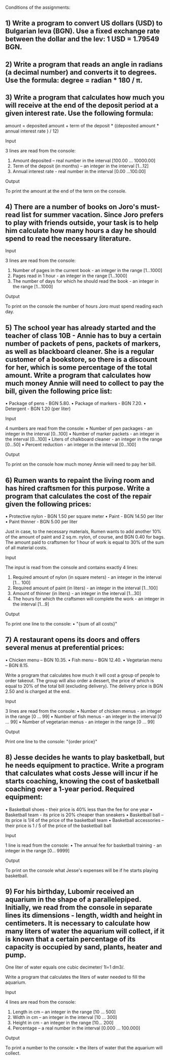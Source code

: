 Conditions of the assignments:

## 1) Write a program to convert US dollars (USD) to Bulgarian leva (BGN). Use a fixed exchange rate between the dollar and the lev: 1 USD = 1.79549 BGN.

## 2) Write a program that reads an angle in radians (a decimal number) and converts it to degrees. Use the formula: degree = radian * 180 / π.

## 3) Write a program that calculates how much you will receive at the end of the deposit period at a given interest rate. Use the following formula:
amount = deposited amount + term of the deposit * ((deposited amount * annual interest rate ) / 12)

Input

3 lines are read from the console:
1. Amount deposited – real number in the interval [100.00 … 10000.00]
2. Term of the deposit (in months) – an integer in the interval [1…12]
3. Annual interest rate - real number in the interval [0.00 …100.00]

Output

To print the amount at the end of the term on the console.

## 4) There are a number of books on Joro's must-read list for summer vacation. Since Joro prefers to play with friends outside, your task is to help him calculate how many hours a day he should spend to read the necessary literature.

Input

3 lines are read from the console:
1. Number of pages in the current book - an integer in the range [1…1000]
2. Pages read in 1 hour - an integer in the range [1…1000]
3. The number of days for which he should read the book - an integer in the range [1…1000]

Output

To print on the console the number of hours Joro must spend reading each day.

## 5) The school year has already started and the teacher of class 10B - Annie has to buy a certain number of packets of pens, packets of markers, as well as blackboard cleaner. She is a regular customer of a bookstore, so there is a discount for her, which is some percentage of the total amount. Write a program that calculates how much money Annie will need to collect to pay the bill, given the following price list:

• Package of pens - BGN 5.80.
• Package of markers - BGN 7.20.
• Detergent - BGN 1.20 (per liter)

Input

4 numbers are read from the console:
• Number of pen packages - an integer in the interval [0...100]
• Number of marker packets - an integer in the interval [0...100]
• Liters of chalkboard cleaner - an integer in the range [0…50]
• Percent reduction - an integer in the interval [0...100]

Output

To print on the console how much money Annie will need to pay her bill.

## 6) Rumen wants to repaint the living room and has hired craftsmen for this purpose. Write a program that calculates the cost of the repair given the following prices:

• Protective nylon - BGN 1.50 per square meter
• Paint - BGN 14.50 per liter
• Paint thinner - BGN 5.00 per liter

Just in case, to the necessary materials, Rumen wants to add another 10% of the amount of paint and 2 sq.m. nylon, of course, and BGN 0.40 for bags. The amount paid to craftsmen for 1 hour of work is equal to 30% of the sum of all material costs.

Input

The input is read from the console and contains exactly 4 lines:
1. Required amount of nylon (in square meters) - an integer in the interval [1... 100]
2. Required amount of paint (in liters) - an integer in the interval [1…100]
3. Amount of thinner (in liters) - an integer in the interval [1…30]
4. The hours for which the craftsmen will complete the work - an integer in the interval [1…9]

Output

To print one line to the console:
• "{sum of all costs}"

## 7) A restaurant opens its doors and offers several menus at preferential prices:

• Chicken menu – BGN 10.35.
• Fish menu – BGN 12.40.
• Vegetarian menu – BGN 8.15.

Write a program that calculates how much it will cost a group of people to order takeout.
The group will also order a dessert, the price of which is equal to 20% of the total bill (excluding delivery).
The delivery price is BGN 2.50 and is charged at the end.

Input

3 lines are read from the console:
• Number of chicken menus - an integer in the range [0 … 99]
• Number of fish menus - an integer in the interval [0 … 99]
• Number of vegetarian menus - an integer in the range [0 … 99]

Output

Print one line to the console: "{order price}"

## 8) Jesse decides he wants to play basketball, but he needs equipment to practice. Write a program that calculates what costs Jesse will incur if he starts coaching, knowing the cost of basketball coaching over a 1-year period. Required equipment:

• Basketball shoes - their price is 40% less than the fee for one year
• Basketball team - its price is 20% cheaper than sneakers
• Basketball ball – its price is 1/4 of the price of the basketball team
• Basketball accessories – their price is 1 / 5 of the price of the basketball ball

Input

1 line is read from the console:
• The annual fee for basketball training - an integer in the range [0… 9999]

Output

To print on the console what Jesse's expenses will be if he starts playing basketball.

## 9) For his birthday, Lubomir received an aquarium in the shape of a parallelepiped. Initially, we read from the console in separate lines its dimensions - length, width and height in centimeters. It is necessary to calculate how many liters of water the aquarium will collect, if it is known that a certain percentage of its capacity is occupied by sand, plants, heater and pump.
One liter of water equals one cubic decimeter/ 1l=1 dm3/.

Write a program that calculates the liters of water needed to fill the aquarium.

Input

4 lines are read from the console:
1. Length in cm – an integer in the range [10 … 500]
2. Width in cm – an integer in the interval [10 … 300]
3. Height in cm - an integer in the range [10… 200]
4. Percentage – a real number in the interval [0.000 … 100.000]

Output

To print a number to the console:
• the liters of water that the aquarium will collect.
